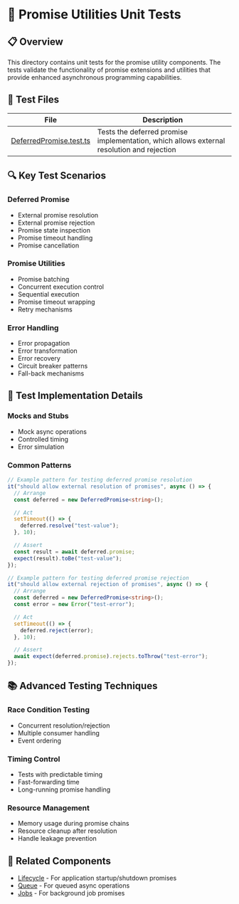 # 🧪 Promise Utilities Unit Tests

## 📋 Overview

This directory contains unit tests for the promise utility components. The tests validate the functionality of promise extensions and utilities that provide enhanced asynchronous programming capabilities.

## 🧩 Test Files

| File                                                 | Description                                                                               |
| ---------------------------------------------------- | ----------------------------------------------------------------------------------------- |
| [DeferredPromise.test.ts](./DeferredPromise.test.ts) | Tests the deferred promise implementation, which allows external resolution and rejection |

## 🔍 Key Test Scenarios

### Deferred Promise

- External promise resolution
- External promise rejection
- Promise state inspection
- Promise timeout handling
- Promise cancellation

### Promise Utilities

- Promise batching
- Concurrent execution control
- Sequential execution
- Promise timeout wrapping
- Retry mechanisms

### Error Handling

- Error propagation
- Error transformation
- Error recovery
- Circuit breaker patterns
- Fall-back mechanisms

## 🔧 Test Implementation Details

### Mocks and Stubs

- Mock async operations
- Controlled timing
- Error simulation

### Common Patterns

```typescript
// Example pattern for testing deferred promise resolution
it("should allow external resolution of promises", async () => {
  // Arrange
  const deferred = new DeferredPromise<string>();

  // Act
  setTimeout(() => {
    deferred.resolve("test-value");
  }, 10);

  // Assert
  const result = await deferred.promise;
  expect(result).toBe("test-value");
});

// Example pattern for testing deferred promise rejection
it("should allow external rejection of promises", async () => {
  // Arrange
  const deferred = new DeferredPromise<string>();
  const error = new Error("test-error");

  // Act
  setTimeout(() => {
    deferred.reject(error);
  }, 10);

  // Assert
  await expect(deferred.promise).rejects.toThrow("test-error");
});
```

## 📚 Advanced Testing Techniques

### Race Condition Testing

- Concurrent resolution/rejection
- Multiple consumer handling
- Event ordering

### Timing Control

- Tests with predictable timing
- Fast-forwarding time
- Long-running promise handling

### Resource Management

- Memory usage during promise chains
- Resource cleanup after resolution
- Handle leakage prevention

## 🔗 Related Components

- [Lifecycle](../lifecycle/README.md) - For application startup/shutdown promises
- [Queue](../queue/README.md) - For queued async operations
- [Jobs](../jobs/README.md) - For background job promises
